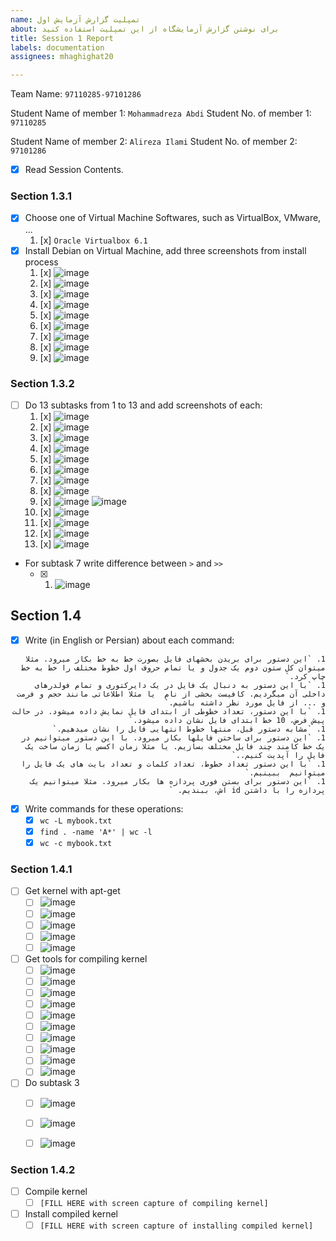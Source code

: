 ```yaml
---
name: تمپلیت گزارش آزمایش اول
about: برای نوشتن گزارش آزمایشگاه از این تمپلیت استفاده کنید
title: Session 1 Report
labels: documentation
assignees: mhaghighat20

---
```


Team Name: `97110285-97101286`

Student Name of member 1: `Mohammadreza Abdi`
Student No. of member 1: `97110285`

Student Name of member 2: `Alireza Ilami`
Student No. of member 2: `97101286`

- [x] Read Session Contents.

### Section 1.3.1
- [x] Choose one of Virtual Machine Softwares, such as VirtualBox, VMware, ...
    1. [x] `Oracle Virtualbox 6.1`
- [x] Install Debian on Virtual Machine, add three screenshots from install process
    1. [x] ![image](https://user-images.githubusercontent.com/45341111/127378438-d7e9c3e7-457e-4bd8-a1f2-6d21b3f74d3a.png)
    1. [x] ![image](https://user-images.githubusercontent.com/45341111/127379061-6b92bc5b-8ae8-4fdb-a184-61bafa41f2c3.png)
    1. [x] ![image](https://user-images.githubusercontent.com/45341111/127379808-9e52d86e-8813-42d7-a401-a593be4577d8.png)
    1. [x] ![image](https://user-images.githubusercontent.com/45341111/127387692-4214eb71-0de3-46d6-a94e-46a2c9e3028d.png)
    1. [x] ![image](https://user-images.githubusercontent.com/45341111/127387800-68e8d1a9-0910-4a7d-b4b0-3598dc2d5b28.png)
    1. [x] ![image](https://user-images.githubusercontent.com/45389577/127389186-4e000911-f51c-4587-bca0-2a7f84d41f1d.png)
    1. [x] ![image](https://user-images.githubusercontent.com/45389577/127389380-6150d920-c571-4a5e-a5c7-c070842c3d95.png)
    1. [x] ![image](https://user-images.githubusercontent.com/45389577/127389735-8a682520-fefa-44bf-894b-004d01744c64.png)
    1. [x] ![image](https://user-images.githubusercontent.com/45341111/127459948-72ee4186-8c87-4bda-b6cc-dcafa6ea265d.png)

### Section 1.3.2

- [ ] Do 13 subtasks from 1 to 13 and add screenshots of each:
    1. [x] ![image](https://user-images.githubusercontent.com/45389577/127463915-f3920d83-13b4-49dd-97b2-9e455abd9057.png)
    1. [x] ![image](https://user-images.githubusercontent.com/45389577/127463459-55b9226a-2bbb-470c-a518-0f44c37a66ef.png)
    1. [x] ![image](https://user-images.githubusercontent.com/45389577/127466615-5450f92b-6440-4a4b-9c4e-84a6b65e169b.png)
    1. [x] ![image](https://user-images.githubusercontent.com/45389577/127466042-0cc41e9e-2e1d-4457-8add-99c1b5b340f9.png)
    1. [x] ![image](https://user-images.githubusercontent.com/45389577/127466246-00f33c56-575b-4ba3-b3b1-779399d2d9b1.png)
    1. [x] ![image](https://user-images.githubusercontent.com/45389577/127466408-209a93ea-a844-4718-9a99-699e356ca721.png)
    1. [x] ![image](https://user-images.githubusercontent.com/45389577/127467166-21251341-c2ce-409a-b0be-06e1066fea28.png) 
    1. [x] ![image](https://user-images.githubusercontent.com/45389577/127468903-84046906-54c1-4a4c-86d2-d357cc86969c.png)
    1. [x] ![image](https://user-images.githubusercontent.com/45389577/127469651-7cd05d11-cb9e-4c7d-9101-2be864abe93a.png) ![image](https://user-images.githubusercontent.com/45389577/127469741-6787fae9-7f7e-4573-b6ee-bc14f2c798fb.png)
    1. [x] ![image](https://user-images.githubusercontent.com/45389577/127470285-309ad119-490a-4ae4-9c76-1772dd15242c.png)
    1. [x] ![image](https://user-images.githubusercontent.com/45389577/127470500-b06ed23b-aeed-4340-82f9-14d4e6138793.png)
    1. [x] ![image](https://user-images.githubusercontent.com/45389577/127470796-762a9146-33c9-4001-b4e2-219f081b82de.png)
    1. [x] ![image](https://user-images.githubusercontent.com/45389577/127471392-a9bad199-c703-4da1-afa2-7fb538674889.png)

- For subtask 7 write difference between `>` and `>>`
    - [x] 1. ![image](https://user-images.githubusercontent.com/45389577/127467799-4d817184-931f-4441-a8f2-03c12975bd27.png)

## Section 1.4 

- [x] Write (in English or Persian) about each command:

<div dir='rtl'>
    
    1. `این دستور برای بریدن بخشهای فایل بصورت خط به خط بکار میرود. مثلا میتوان کل ستون دوم یک جدول و یا تمام حروف اول خطوط مختلف را خط به خط چاپ کرد.`
    1. `با این دستور به دنبال یک فایل در یک دایرکتوری و تمام فولدرهای داخلی آن میگردیم. کافیست بخشی از نام  یا مثلا اطلاعاتی مانند حجم و فرمت و ... از فایل مورد نظر داشته باشیم.`
    1. `با این دستور، تعداد خطوطی از ابتدای فایل نمایش داده میشود. در حالت پیش فرض، 10 خط ابتدای فایل نشان داده میشود.`
    1. `مشابه دستور قبل، منتها خطوط انتهایی فایل را نشان میدهیم.`
    1. `این دستور برای ساختن فایلها بکار میرود. با این دستور میتوانیم در یک خط کامند چند فایل مختلف بسازیم. یا مثلا زمان اکسس یا زمان ساخت یک فایل را آپدیت کنیم..`
    1. `با این دستور تعداد خطوط، تعداد کلمات و تعداد بایت های یک فایل را میتوانیم  ببینیم.`
    1. `این دستور برای بستن فوری پردازه ها بکار میرود. مثلا میتوانیم یک پردازه را با داشتن id اش، ببندیم. `
    
</div>

- [x] Write commands for these operations:
    - [x] `wc -L mybook.txt`
    - [x] `find . -name 'A*' | wc -l` 
    - [x] `wc -c mybook.txt`

### Section 1.4.1

- [ ] Get kernel with apt-get
    - [ ] ![image](https://user-images.githubusercontent.com/45341111/127475076-7bace6d1-7ea3-429c-936f-81268f6ffd0e.png)
    - [ ] ![image](https://user-images.githubusercontent.com/45341111/127475132-858bde02-b79b-4daf-b54d-235edc5986fd.png)
    - [ ] ![image](https://user-images.githubusercontent.com/45341111/127475194-62f4c4e4-d8e2-48e2-8f09-ff19be9ae970.png)
    - [ ] ![image](https://user-images.githubusercontent.com/45341111/127475257-a740150c-831d-47c2-a8d4-1087ac78a53c.png)
    - [ ] ![image](https://user-images.githubusercontent.com/45341111/127475309-754f36e5-47a9-4a9e-9c47-96c529786c9f.png)

- [ ] Get tools for compiling kernel
    - [ ] ![image](https://user-images.githubusercontent.com/45341111/127475499-cb9fbfb7-71ed-413c-9673-748c52340b22.png)
    - [ ] ![image](https://user-images.githubusercontent.com/45341111/127475551-c03e5dc9-4f30-471e-81d8-450299c7bca4.png)
    - [ ] ![image](https://user-images.githubusercontent.com/45341111/127475614-1f54747e-fc88-4670-9d43-ef2010283f6e.png)
    - [ ] ![image](https://user-images.githubusercontent.com/45341111/127475769-6730bd8f-f943-49f6-b2d2-8c0465acd39c.png)
    - [ ] ![image](https://user-images.githubusercontent.com/45341111/127475808-c289fd99-b378-4ab6-9da4-434291591996.png)
    - [ ] ![image](https://user-images.githubusercontent.com/45341111/127475834-7ade5018-b04b-4d21-baf0-14c1a97e62ab.png)
    - [ ] ![image](https://user-images.githubusercontent.com/45341111/127475866-76aa11c8-d19e-48c0-8487-fe6f4a515c00.png)
    - [ ] ![image](https://user-images.githubusercontent.com/45341111/127475887-25cc8ab6-0d13-4306-9192-342273b1ac83.png)
    - [ ] ![image](https://user-images.githubusercontent.com/45341111/127475962-76c79c06-a891-4dee-bbd3-f146c2709f4d.png)
    - [ ] ![image](https://user-images.githubusercontent.com/45341111/127476049-cbc6ace1-cae3-4a13-b07c-e9dc2c92e841.png)

- [ ] Do subtask 3
    - [ ] ![image](https://user-images.githubusercontent.com/45341111/127476804-d3506668-dffb-43d0-ba40-ccf1eab1aa75.png)
    - [ ] ![image](https://user-images.githubusercontent.com/45341111/127476859-9165d9ca-1676-4080-9e4f-7c4719162284.png)
    - [ ] ![image](https://user-images.githubusercontent.com/45341111/127476885-b8fbe69f-df69-44d3-9851-d7f4d2ad8d47.png)
  

### Section 1.4.2

- [ ] Compile kernel
    - [ ] `[FILL HERE with screen capture of compiling kernel]`

- [ ] Install compiled kernel
    - [ ] `[FILL HERE with screen capture of installing compiled kernel]`
